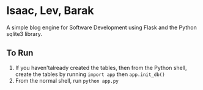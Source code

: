 Isaac, Lev, Barak
===========

A simple blog engine for Software Development using Flask and the Python sqlite3 library.


To Run
-------
1. If you haven'talready created the tables, then from the Python shell, create the tables by running `import app` then `app.init_db()`
2. From the normal shell, run `python app.py`
